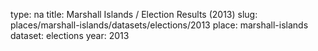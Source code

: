 type: na
title: Marshall Islands / Election Results (2013)
slug: places/marshall-islands/datasets/elections/2013
place: marshall-islands
dataset: elections
year: 2013
